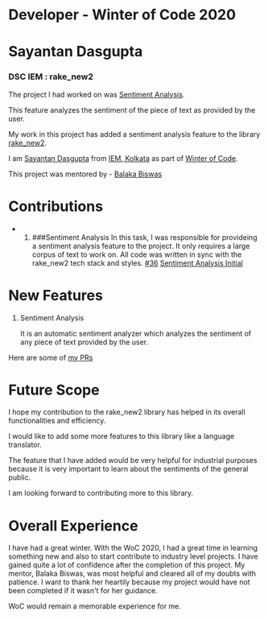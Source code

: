 # Developer - Winter of Code 2020
# Sayantan Dasgupta
### DSC IEM : rake_new2

 The project I had worked on was [Sentiment Analysis](https://github.com/BALaka-18/rake_new2/tree/feature-addition/feature_enhancements/sayantandasgupta_feature_sentiment-analysis).

 This feature analyzes the sentiment of the piece of text as provided by the user.

 My work in this project has added a sentiment analysis feature to the library [rake_new2](https://github.com/BALaka-18/rake_new2).

 I am [Sayantan Dasgupta](https://github.com/Arka2001) from [IEM, Kolkata](https://iem.edu.in) as part of [Winter of Code](https://winterofcode.com).

 This project was mentored by - [Balaka Biswas](https://github.com/BALaka-18)
# Contributions
  - 1. ###Sentiment Analysis
        In this task, I was responsible for provideing a sentiment analysis feature to the project.
        It only requires a large corpus of text to work on.
        All code was written in sync with the rake_new2 tech stack and styles.
      [#36](https://github.com/BALaka-18/rake_new2/pull/36) [Sentiment Analysis Initial](https://github.com/BALaka-18/rake_new2/tree/feature-addition/feature_enhancements/sayantandasgupta_feature_sentiment-analysis)
  
# New Features
1. Sentiment Analysis

    It is an automatic sentiment analyzer which analyzes the sentiment of any piece of text provided by the user.

Here are some of [my PRs](https://github.com/BALaka-18/rake_new2/pull/36) 

# Future Scope
I hope my contribution to the rake_new2 library has helped in its overall functionalities and efficiency.

I would like to add some more features to this library like a language translator.

The feature that I have added would be very helpful for industrial purposes because it is very important to learn about the sentiments of the general public.

I am looking forward to contributing more to this library.

# Overall Experience
I have had a great winter. With the WoC 2020, I had a great time in learning something new and also to start contribute to industry level projects. I have gained quite a lot of confidence after the completion of this project. My mentor, Balaka Biswas, was most helpful and cleared all of my doubts with patience. I want to thank her heartily because my project would have not been completed if it wasn't for her guidance.

WoC would remain a memorable experience for me.
